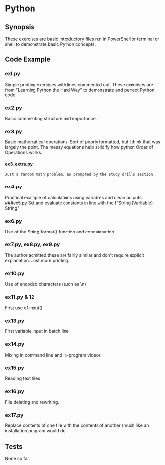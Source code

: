 # Python
## Synopsis

These exercises are basic introductory files run in PowerShell or terminal or shell to demonstrate basic Python concepts.

## Code Example

### exl.py
Simple printing exercises with lines commented out.
These exercises are from "Learning Python the Hard Way" to demonstrate and perfect Python code.
### ex2.py
Basic commenting structure and importance.
### ex3.py
Basic mathematical operations. Sort of poorly formatted, but I think that was largely the point. 
The messy equations help solidify how python Order of Operations works.
#### ex3_extra.py
	Just a random math problem, as prompted by the study drills section.
### ex4.py
Practical example of calculations using variables and clean outputs.
###ex5.py
Set and evaluate constants in line with the f"String {Varliable} String"
### ex6.py
Use of the String.format() function and concatanation
### ex7.py, ex8.py, ex9.py
The author admitted these are fairly similar and don't require explicit explanation. Just more printing.
### ex10.py
Use of encoded characters (such as \n)
### ex11.py & 12
First use of input()
### ex13.py
First variable input in batch line
### ex14.py
Mixing in command line and in-program videos
### ex15.py
Reading text files
### ex16.py
File deleting and rewriting.
### ex17.py
Replace contents of one file with the contents of another (much like an installation program would do)


## Tests
None so far